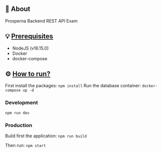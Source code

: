 ## 📜 About

Prosperna Backend REST API Exam

## 💡 **[Prerequisites](#Prerequisites)**

- NodeJS (v16.15.0)
- Docker
- docker-compose

## ⚙️ **[How to run?](#How-to-run)**

First install the packages: `npm install`
Run the database container: `docker-compose up -d`

### Development

`npm run dev`

### Production

Build first the application: `npm run build`

Then run: `npm start`
